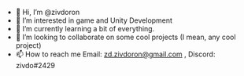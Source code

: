 - 👋 Hi, I’m @zivdoron
- 👀 I’m interested in game and Unity Development
- 🌱 I’m currently learning a bit of everything.
- 💞️ I’m looking to collaborate on some cool projects (I mean, any cool project)
- 📫 How to reach me Email: zd.zivdoron@gmail.com , Discord: zivdo#2429

<!---
zivdoron/zivdoron is a ✨ special ✨ repository because its `README.md` (this file) appears on your GitHub profile.
You can click the Preview link to take a look at your changes.
--->
